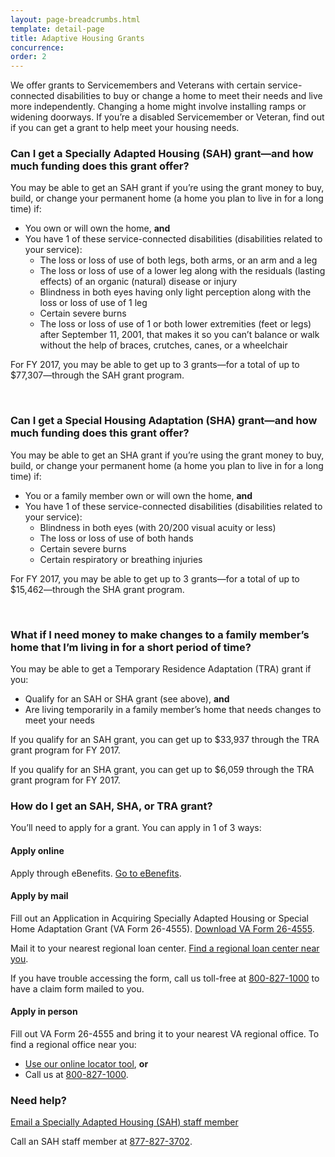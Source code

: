 ```yaml
---
layout: page-breadcrumbs.html
template: detail-page
title: Adaptive Housing Grants
concurrence: 
order: 2
---
```


<div class="va-introtext">

We offer grants to Servicemembers and Veterans with certain service-connected disabilities to buy or change a home to meet their needs and live more independently. Changing a home might involve installing ramps or widening doorways. If you’re a disabled Servicemember or Veteran, find out if you can get a grant to help meet your housing needs.

</div>

<div class="feature" markdown=“1”>

### Can I get a Specially Adapted Housing (SAH) grant—and how much funding does this grant offer? 

You may be able to get an SAH grant if you’re using the grant money to buy, build, or change your permanent home (a home you plan to live in for a long time) if:

- You own or will own the home, **and** 
- You have 1 of these service-connected disabilities (disabilities related to your service):
  - The loss or loss of use of both legs, both arms, or an arm and a leg
  - The loss or loss of use of a lower leg along with the residuals (lasting effects) of an organic (natural) disease or injury
  - Blindness in both eyes having only light perception along with the loss or loss of use of 1 leg
  - Certain severe burns
  - The loss or loss of use of 1 or both lower extremities (feet or legs) after September 11, 2001, that makes it so you can’t balance or walk without the help of braces, crutches, canes, or a wheelchair

For FY 2017, you may be able to get up to 3 grants—for a total of up to $77,307—through the SAH grant program. 

<br>

### Can I get a Special Housing Adaptation (SHA) grant—and how much funding does this grant offer?

You may be able to get an SHA grant if you’re using the grant money to buy, build, or change your permanent home (a home you plan to live in for a long time) if: 

- You or a family member own or will own the home, **and**
- You have 1 of these service-connected disabilities (disabilities related to your service):
  - Blindness in both eyes (with 20/200 visual acuity or less)
  - The loss or loss of use of both hands
  - Certain severe burns
  - Certain respiratory or breathing injuries

For FY 2017, you may be able to get up to 3 grants—for a total of up to $15,462—through the SHA grant program. 

<br>

### What if I need money to make changes to a family member’s home that I’m living in for a short period of time? 

You may be able to get a Temporary Residence Adaptation (TRA) grant if you:

- Qualify for an SAH or SHA grant (see above), **and**
- Are living temporarily in a family member’s home that needs changes to meet your needs

If you qualify for an SAH grant, you can get up to $33,937 through the TRA grant program for FY 2017.

If you qualify for an SHA grant, you can get up to $6,059 through the TRA grant program for FY 2017.

</div>

### How do I get an SAH, SHA, or TRA grant?

You’ll need to apply for a grant. You can apply in 1 of 3 ways:

#### Apply online

Apply through eBenefits. [Go to eBenefits]( https://www.ebenefits.va.gov/ebenefits/homepage). 

#### Apply by mail

Fill out an Application in Acquiring Specially Adapted Housing or Special Home Adaptation Grant (VA Form 26-4555). [Download VA Form 26-4555](http://www.vba.va.gov/pubs/forms/VBA-26-4555-ARE.pdf). 

Mail it to your nearest regional loan center. [Find a regional loan center near you](http://www.benefits.va.gov/HOMELOANS/contact_rlc_info.asp).

If you have trouble accessing the form, call us toll-free at <a href="tel:+1-855-574-7286">800-827-1000</a> to have a claim form mailed to you.

#### Apply in person

Fill out VA Form 26-4555 and bring it to your nearest VA regional office. To find a regional office near you:
- [Use our online locator tool](https://www.va.gov/directory/guide/home.asp), **or**
- Call us at <a href="tel:+1-855-574-7286">800-827-1000</a>.

### Need help?

<a href="mailto:sahinfo.vbaco@va.gov">Email a Specially Adapted Housing (SAH) staff member</a>

Call an SAH staff member at <a href="tel:+18778273702">877-827-3702</a>.
